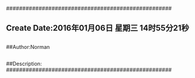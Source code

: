 ###################################################
## Create Date:2016年01月06日 星期三 14时55分21秒
##
##Author:Norman
##
##Description: 
###################################################
